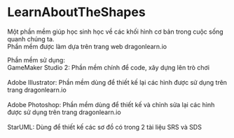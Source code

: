 # LearnAboutTheShapes
Một phần mềm giúp học sinh học về các khối hình cơ bản trong cuộc sống quanh chúng ta. <br>
Phần mềm được làm dựa trên trang web dragonlearn.io

Phần mềm sử dụng: <br/>
  GameMaker Studio 2: Phần mềm chính để code, xây dựng lên trò chơi <br/> <br/>
  Adobe Illustrator: Phần mềm dùng để thiết kế lại các hình được sử dụng trên trang dragonlearn.io <br/> <br/>
  Adobe Photoshop: Phần mềm dùng để thiết kế và chỉnh sửa lại các hình được sử dụng trên trang dragonlearn.io <br/> <br/>
  StarUML: Dùng để thiết kế các sơ đồ có trong 2 tài liệu SRS và SDS 
